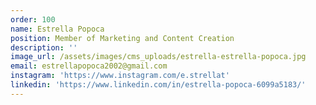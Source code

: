```yaml
---
order: 100
name: Estrella Popoca
position: Member of Marketing and Content Creation
description: ''
image_url: /assets/images/cms_uploads/estrella-estrella-popoca.jpg
email: estrellapopoca2002@gmail.com
instagram: 'https://www.instagram.com/e.strellat'
linkedin: 'https://www.linkedin.com/in/estrella-popoca-6099a5183/'
---
```


